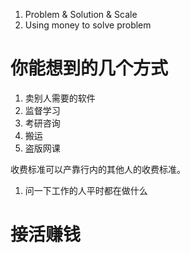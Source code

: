 1. Problem & Solution & Scale
2. Using money to solve problem

# 你能想到的几个方式
1. 卖别人需要的软件
2. 监督学习
3. 考研咨询
4. 搬运
5. 盗版网课

收费标准可以产靠行内的其他人的收费标准。
1. 问一下工作的人平时都在做什么

# 接活赚钱
